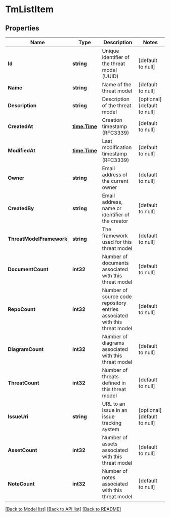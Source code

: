 # TmListItem

## Properties
Name | Type | Description | Notes
------------ | ------------- | ------------- | -------------
**Id** | **string** | Unique identifier of the threat model (UUID) | [default to null]
**Name** | **string** | Name of the threat model | [default to null]
**Description** | **string** | Description of the threat model | [optional] [default to null]
**CreatedAt** | [**time.Time**](time.Time.md) | Creation timestamp (RFC3339) | [default to null]
**ModifiedAt** | [**time.Time**](time.Time.md) | Last modification timestamp (RFC3339) | [default to null]
**Owner** | **string** | Email address of the current owner | [default to null]
**CreatedBy** | **string** | Email address, name or identifier of the creator | [default to null]
**ThreatModelFramework** | **string** | The framework used for this threat model | [default to null]
**DocumentCount** | **int32** | Number of documents associated with this threat model | [default to null]
**RepoCount** | **int32** | Number of source code repository entries associated with this threat model | [default to null]
**DiagramCount** | **int32** | Number of diagrams associated with this threat model | [default to null]
**ThreatCount** | **int32** | Number of threats defined in this threat model | [default to null]
**IssueUri** | **string** | URL to an issue in an issue tracking system | [optional] [default to null]
**AssetCount** | **int32** | Number of assets associated with this threat model | [default to null]
**NoteCount** | **int32** | Number of notes associated with this threat model | [default to null]

[[Back to Model list]](../README.md#documentation-for-models) [[Back to API list]](../README.md#documentation-for-api-endpoints) [[Back to README]](../README.md)

